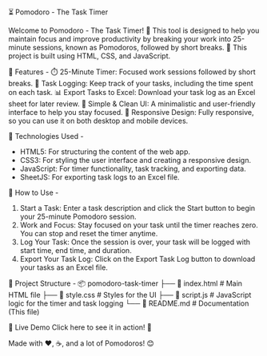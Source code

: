 ⏳ Pomodoro - The Task Timer

Welcome to Pomodoro - The Task Timer! 🎯 This tool is designed to help you maintain focus and improve productivity by breaking your work into 25-minute sessions, known as Pomodoros, followed by short breaks. 🚀 This project is built using HTML, CSS, and JavaScript.


🌟 Features -
⏱️ 25-Minute Timer: Focused work sessions followed by short breaks.
📝 Task Logging: Keep track of your tasks, including the time spent on each task.
📊 Export Tasks to Excel: Download your task log as an Excel sheet for later review.
🎨 Simple & Clean UI: A minimalistic and user-friendly interface to help you stay focused.
📱 Responsive Design: Fully responsive, so you can use it on both desktop and mobile devices.


🔧 Technologies Used -
- HTML5: For structuring the content of the web app.
- CSS3: For styling the user interface and creating a responsive design.
- JavaScript: For timer functionality, task tracking, and exporting data.
- SheetJS: For exporting task logs to an Excel file.


🚀 How to Use -
1. Start a Task: Enter a task description and click the Start button to begin your 25-minute Pomodoro session.
2. Work and Focus: Stay focused on your task until the timer reaches zero. You can stop and reset the timer anytime.
3. Log Your Task: Once the session is over, your task will be logged with start time, end time, and duration.
4. Export Your Task Log: Click on the Export Task Log button to download your tasks as an Excel file.


📂 Project Structure -
📦 pomodoro-task-timer
├── 📄 index.html         # Main HTML file
├── 📄 style.css          # Styles for the UI
├── 📄 script.js          # JavaScript logic for the timer and task logging
└── 📄 README.md          # Documentation (This file)


🔗 Live Demo
Click here to see it in action! 🎉

Made with ❤️, ☕, and a lot of Pomodoros! 😊